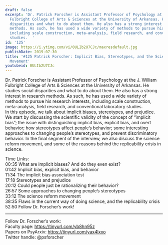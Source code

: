 ```yaml
---
draft: false
excerpt: 'Dr. Patrick Forscher is Assistant Professor of Psychology at the J. William
  Fulbright College of Arts & Sciences at the University of Arkansas. He studies social
  disparities and what to do about them. He also has a strong interest in research
  methods. As such, he has used a wide variety of methods to pursue his research interests,
  including scale construction, meta-analysis, field research, and conventional laboratory
  studies.  '
id: '125'
image: https://i.ytimg.com/vi/0ULIb2U7CJc/maxresdefault.jpg
publishDate: 2019-07-30
title: '#125 Patrick Forscher: Implicit Bias, Stereotypes, and the Science Reform
  Movement'
youtubeid: 0ULIb2U7CJc
---
```

Dr. Patrick Forscher is Assistant Professor of Psychology at the J. William Fulbright College of Arts & Sciences at the University of Arkansas. He studies social disparities and what to do about them. He also has a strong interest in research methods. As such, he has used a wide variety of methods to pursue his research interests, including scale construction, meta-analysis, field research, and conventional laboratory studies.  
In this episode, we talk about implicit biases, stereotypes, and prejudice. We start by discussing the scientific validity of the concept of “implicit bias”; the issue with distinguishing implicit bias, explicit bias, and overt behavior; how stereotypes affect people’s behavior; some interesting approaches to changing people’s stereotypes, and prevent discriminatory behavior. In the final segment of the interview, we also discuss the science reform movement, and some of the reasons behind the replicability crisis in science.

Time Links:  
00:35  What are implicit biases? And do they even exist?  
01:42  Implicit bias, explicit bias, and behavior                     
11:34  The implicit bias association test                     
17:18  Stereotypes and prejudice              
20:12  Could people just be rationalizing their behavior?       
26:57  Some approaches to changing people’s stereotypes    
33:12  The science reform movement   
38:35  Flaws in the current way of doing science, and the replicability crisis      
52:50  Follow Dr. Forscher’s work!    

---

Follow Dr. Forscher’s work:  
Faculty page: https://tinyurl.com/yb8hn95z  
Papers on PsyArxiv: https://tinyurl.com/yax4lxxo  
Twitter handle: @psforscher
